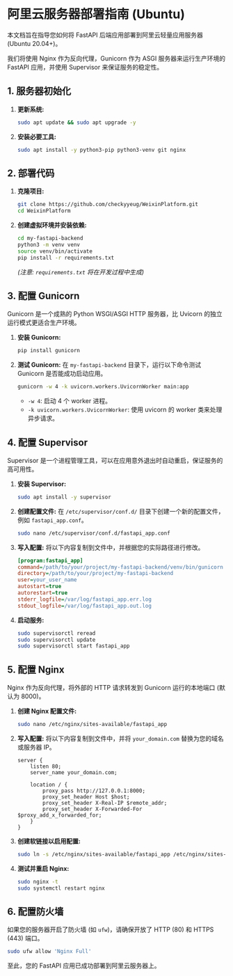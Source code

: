 # 阿里云服务器部署指南 (Ubuntu)

本文档旨在指导您如何将 FastAPI 后端应用部署到阿里云轻量应用服务器 (Ubuntu 20.04+)。

我们将使用 Nginx 作为反向代理，Gunicorn 作为 ASGI 服务器来运行生产环境的 FastAPI 应用，并使用 Supervisor 来保证服务的稳定性。

## 1. 服务器初始化

1.  **更新系统:**
    ```bash
    sudo apt update && sudo apt upgrade -y
    ```
2.  **安装必要工具:**
    ```bash
    sudo apt install -y python3-pip python3-venv git nginx
    ```

## 2. 部署代码

1.  **克隆项目:**
    ```bash
    git clone https://github.com/checkyyeug/WeixinPlatform.git
    cd WeixinPlatform
    ```
2.  **创建虚拟环境并安装依赖:**
    ```bash
    cd my-fastapi-backend
    python3 -m venv venv
    source venv/bin/activate
    pip install -r requirements.txt 
    ```
    *(注意: `requirements.txt` 将在开发过程中生成)*

## 3. 配置 Gunicorn

Gunicorn 是一个成熟的 Python WSGI/ASGI HTTP 服务器，比 Uvicorn 的独立运行模式更适合生产环境。

1.  **安装 Gunicorn:**
    ```bash
    pip install gunicorn
    ```
2.  **测试 Gunicorn:**
    在 `my-fastapi-backend` 目录下，运行以下命令测试 Gunicorn 是否能成功启动应用。
    ```bash
    gunicorn -w 4 -k uvicorn.workers.UvicornWorker main:app
    ```
    - `-w 4`: 启动 4 个 worker 进程。
    - `-k uvicorn.workers.UvicornWorker`: 使用 uvicorn 的 worker 类来处理异步请求。

## 4. 配置 Supervisor

Supervisor 是一个进程管理工具，可以在应用意外退出时自动重启，保证服务的高可用性。

1.  **安装 Supervisor:**
    ```bash
    sudo apt install -y supervisor
    ```
2.  **创建配置文件:**
    在 `/etc/supervisor/conf.d/` 目录下创建一个新的配置文件，例如 `fastapi_app.conf`。
    ```bash
    sudo nano /etc/supervisor/conf.d/fastapi_app.conf
    ```
3.  **写入配置:**
    将以下内容复制到文件中，并根据您的实际路径进行修改。
    ```ini
    [program:fastapi_app]
    command=/path/to/your/project/my-fastapi-backend/venv/bin/gunicorn -w 4 -k uvicorn.workers.UvicornWorker main:app
    directory=/path/to/your/project/my-fastapi-backend
    user=your_user_name
    autostart=true
    autorestart=true
    stderr_logfile=/var/log/fastapi_app.err.log
    stdout_logfile=/var/log/fastapi_app.out.log
    ```
4.  **启动服务:**
    ```bash
    sudo supervisorctl reread
    sudo supervisorctl update
    sudo supervisorctl start fastapi_app
    ```

## 5. 配置 Nginx

Nginx 作为反向代理，将外部的 HTTP 请求转发到 Gunicorn 运行的本地端口 (默认为 8000)。

1.  **创建 Nginx 配置文件:**
    ```bash
    sudo nano /etc/nginx/sites-available/fastapi_app
    ```
2.  **写入配置:**
    将以下内容复制到文件中，并将 `your_domain.com` 替换为您的域名或服务器 IP。
    ```nginx
    server {
        listen 80;
        server_name your_domain.com;

        location / {
            proxy_pass http://127.0.0.1:8000;
            proxy_set_header Host $host;
            proxy_set_header X-Real-IP $remote_addr;
            proxy_set_header X-Forwarded-For $proxy_add_x_forwarded_for;
        }
    }
    ```
3.  **创建软链接以启用配置:**
    ```bash
    sudo ln -s /etc/nginx/sites-available/fastapi_app /etc/nginx/sites-enabled
    ```
4.  **测试并重启 Nginx:**
    ```bash
    sudo nginx -t
    sudo systemctl restart nginx
    ```

## 6. 配置防火墙

如果您的服务器开启了防火墙 (如 `ufw`)，请确保开放了 HTTP (80) 和 HTTPS (443) 端口。

```bash
sudo ufw allow 'Nginx Full'
```

至此，您的 FastAPI 应用已成功部署到阿里云服务器上。